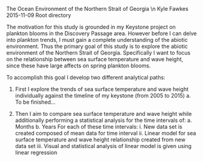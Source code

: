 The Ocean Environment of the Northern Strait of Georgia \n
Kyle Fawkes
2015-11-09
Root directory

The motivation for this study is grounded in my Keystone project on plankton blooms in the Discovery Passage
 area. However before I can delve into plankton trends, I must gain a complete understanding of
 the abiotic environment. Thus the primary goal of this study is to explore the abiotic environment
 of the Northern Strait of Georgia. Specifically I want to focus on the relationship between sea surface
 temperature and wave height, since these have large affects on spring plankton blooms.

To accomplish this goal I develop two different analytical paths:

1.	First I explore the trends of sea surface temperature and wave height individually against the timeline
	 of my keystone (from 2005 to 2015)
	a.	To be finished…

2.	Then I aim to compare sea surface temperature and wave height while additionally performing a statistical
	 analysis for the time intervals of:
	a.	Months
	b.	Years
	For each of these time intervals:
		i.	New data set is created composed of mean data for time interval
		ii.	Linear model for sea surface temperature and wave height relationship created from
			 new data set 
		iii.	Visual and statistical analysis of linear model is given using linear regression

